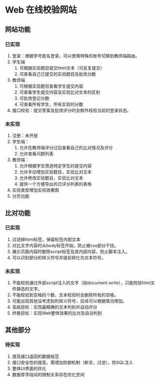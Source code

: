 # Web 在线校验网站

## 网站功能

### 已实现

1. 登录：根据学号姓名登录，可以使用特殊的账号切换到教师端路由。
2. 学生端
   1. 可根据实验题目提交html文本（可反复提交）
   2. 可查看自己已提交的实验题目及批改分数
3. 教师端
   1. 可根据实验题目查看学生提交内容
   2. 可查看学生提交内容及实验比对文本的区别
   3. 可批改登记分数
   4. 可查看所有学生，所有实验的分数
4. 接口校验：提交答案及批改评分时会额外校验当前的登录状态。


### 未实现

1. 注册：未开放
2. 学生端：
   1. 允许在教师端评分过后查看自己的比对情况及评分
   2. 允许查看问题列表
3. 教师端：
   1. 允许根据学生筛选特定学生的提交内容
   2. 允许手动增加实验题目，实验比对文本
   3. 允许修改实验题目，实验比对文本
   4. 提供一个方便导出的已评分列表的表格
4. 实验类型增加实验效果图
5. 分页功能


## 比对功能

### 已实现
  1. 过滤掉html标签，保留标签内部文本
  2. 对比文字内容时从body标签开始，防止被css部分干扰。
  3. 展示页面内容时删除script标签及其内部内容，防止脚本注入。
  4. 可以识别部分的转义符号并提前转化为文本符号。


### 未实现
  1. 不能校验通过外部script注入的文字（如document.write），只能校验html文件静态的文字。
  2. 不能校验到空格的个数，文本校验时会删除所有的空格。
  3. 可能出现其他没考虑到的转义符号，后续可以根据情况增加。
  4. 高级目标：实现最精确的文本判别并自动评分
  5. 终极目标：实现Web整体效果的比对及自动判别

## 其他部分

### 待实现
   1. 提高接口返回的数据规范
   2. 接口安全性的提高，需增加防御机制（断言，过滤），防SQL注入
   3. 整体UI界面的优化
   4. 数据库字段间的限制关系存在优化空间
